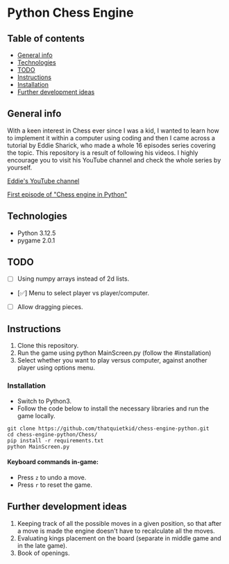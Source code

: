 # Python Chess Engine

## Table of contents
* [General info](#general-info)
* [Technologies](#technologies)
* [TODO](#todo)
* [Instructions](#instructions)
* [Installation](#installation)
* [Further development ideas](#further-development-ideas)

## General info
With a keen interest in Chess ever since I was a kid, I wanted to learn how to implement it within a computer using coding and then I came across a tutorial by Eddie Sharick, who made a whole 16 episodes series covering the topic.
This repository is a result of following his videos. I highly encourage you to visit his YouTube channel and check the whole series by yourself.

[Eddie's YouTube channel](https://www.youtube.com/channel/UCaEohRz5bPHywGBwmR18Qww)

[First episode of "Chess engine in Python"](https://www.youtube.com/watch?v=EnYui0e73Rs&ab_channel=EddieSharick)

## Technologies
* Python 3.12.5
* pygame 2.0.1

## TODO
- [ ] Using numpy arrays instead of 2d lists.
- [✅] Menu to select player vs player/computer.
- [ ] Allow dragging pieces.

## Instructions
1. Clone this repository.
2. Run the game using python MainScreen.py (follow the #installation)
3. Select whether you want to play versus computer, against another player using options menu.

### Installation
- Switch to Python3.
- Follow the code below to install the necessary libraries and run the game locally.
```
git clone https://github.com/thatquietkid/chess-engine-python.git
cd chess-engine-python/Chess/
pip install -r requirements.txt
python MainScreen.py
```

#### Keyboard commands in-game:
* Press `z` to undo a move.
* Press `r` to reset the game.

## Further development ideas
1. Keeping track of all the possible moves in a given position, so that after a move is made the engine doesn't have to recalculate all the moves.
2. Evaluating kings placement on the board (separate in middle game and in the late game).
3. Book of openings.
